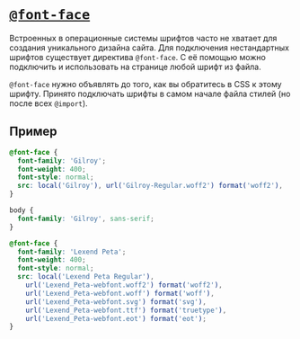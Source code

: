 # [`@font-face`](../index.md)

Встроенных в операционные системы шрифтов часто не хватает для создания уникального дизайна сайта. Для подключения нестандартных шрифтов существует директива `@font-face`. С её помощью можно подключить и использовать на странице любой шрифт из файла.

`@font-face` нужно объявлять до того, как вы обратитесь в CSS к этому шрифту. Принято подключать шрифты в самом начале файла стилей (но после всех `@import`).

## Пример

```css
@font-face {
  font-family: 'Gilroy';
  font-weight: 400;
  font-style: normal;
  src: local('Gilroy'), url('Gilroy-Regular.woff2') format('woff2'), 
}

body {
  font-family: 'Gilroy', sans-serif;
}

@font-face {
  font-family: 'Lexend Peta';
  font-weight: 400;
  font-style: normal;
  src: local('Lexend Peta Regular'),
    url('Lexend_Peta-webfont.woff2') format('woff2'), 
    url('Lexend_Peta-webfont.woff') format('woff'), 
    url('Lexend_Peta-webfont.svg') format('svg'), 
    url('Lexend_Peta-webfont.ttf') format('truetype'),
    url('Lexend_Peta-webfont.eot') format('eot');
}
```
